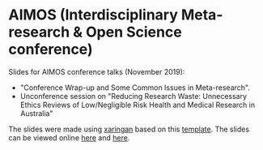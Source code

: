 # AIMOS (Interdisciplinary Meta-research & Open Science conference)

Slides for AIMOS conference talks (November 2019): 
* "Conference Wrap-up and Some Common Issues in Meta-research". 
* Unconference session on "Reducing Research Waste: Unnecessary Ethics Reviews of Low/Negligible Risk Health and Medical Research in Australia" 

The slides were made using [xaringan](https://github.com/yihui/xaringan) based on this [template](https://github.com/tcgriffith/xaringan_gh). The slides can be viewed online [here](https://agbarnett.github.io/talks/AIMOS/closing_address_barnett) and [here](https://agbarnett.github.io/talks/AIMOS/unconference_ethics).
